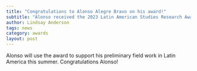 ```yaml
---
title: "Congratulations to Alonso Alegre Bravo on his award!" 
subtitle: "Alonso received the 2023 Latin American Studies Research Award from the Einaudi Center for International Studies at Cornell."
author: Lindsay Anderson
tags: news
category: awards
layout: post
---
```


Alonso will use the award to support his preliminary field work in Latin America this summer. Congratulations Alonso! 
